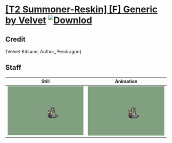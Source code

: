 # [\[T2 Summoner-Reskin\] \[F\] Generic by Velvet](./) [![Downlod](https://img.shields.io/badge/Download--red?style=social&logo=github)](https://minhaskamal.github.io/DownGit/#/home?url=https://github.com/Klokinator/FE-Repo/tree/main/Battle%20Animations%2FMagi%20-%20Dark-Type%2F%5BT2%20Summoner-Reskin%5D%20%5BF%5D%20Generic%20by%20Velvet%2F7.%20Staff)

## Credit

{Velvet Kitsune, Author_Pendragon}

## Staff

| Still | Animation |
| :---: | :-------: |
| ![Staff still](./Staff_000.png) | ![Staff animation](./Staff.gif) |
